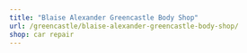 ```yaml
---
title: "Blaise Alexander Greencastle Body Shop"
url: /greencastle/blaise-alexander-greencastle-body-shop/
shop: car repair
---
```

